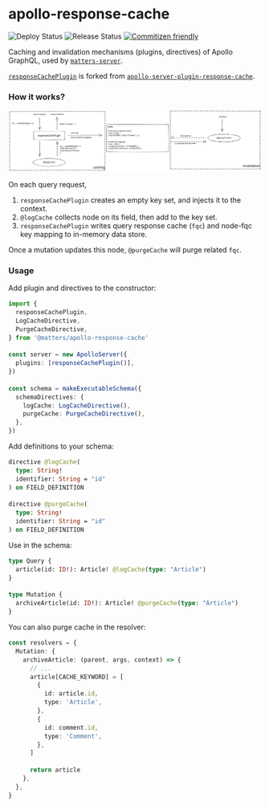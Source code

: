 # apollo-response-cache

![Deploy Status](https://github.com/thematters/apollo-response-cache/workflows/Build%20&%20Publish/badge.svg) ![Release Status](https://github.com/thematters/apollo-response-cache/workflows/Create%20Release/badge.svg) [![Commitizen friendly](https://img.shields.io/badge/commitizen-friendly-brightgreen.svg)](http://commitizen.github.io/cz-cli/)

Caching and invalidation mechanisms (plugins, directives) of Apollo GraphQL, used by [`matters-server`](https://github.com/thematters/matters-server).

[`responseCachePlugin`](./src/plugins/responseCachePlugin.ts) is forked from [`apollo-server-plugin-response-cache`](https://github.com/apollographql/apollo-server/tree/main/packages/apollo-server-plugin-response-cache).

### How it works?

![Cache Mechanisms](./assets/cache-mechanisms.svg)

On each query request,

1. `responseCachePlugin` creates an empty key set, and injects it to the context.
2. `@logCache` collects node on its field, then add to the key set.
3. `responseCachePlugin` writes query response cache (`fqc`) and node-fqc key mapping to in-memory data store.

Once a mutation updates this node, `@purgeCache` will purge related `fqc`.

### Usage

Add plugin and directives to the constructor:

```ts
import {
  responseCachePlugin,
  LogCacheDirective,
  PurgeCacheDirective,
} from '@matters/apollo-response-cache'

const server = new ApolloServer({
  plugins: [responseCachePlugin()],
})

const schema = makeExecutableSchema({
  schemaDirectives: {
    logCache: LogCacheDirective(),
    purgeCache: PurgeCacheDirective(),
  },
})
```

Add definitions to your schema:

```graphql
directive @logCache(
  type: String!
  identifier: String = "id"
) on FIELD_DEFINITION

directive @purgeCache(
  type: String!
  identifier: String = "id"
) on FIELD_DEFINITION
```

Use in the schema:

```graphql
type Query {
  article(id: ID!): Article! @logCache(type: "Article")
}

type Mutation {
  archiveArticle(id: ID!): Article! @purgeCache(type: "Article")
}
```

You can also purge cache in the resolver:

```ts
const resolvers = {
  Mutation: {
    archiveArticle: (parent, args, context) => {
      // ...
      article[CACHE_KEYWORD] = [
        {
          id: article.id,
          type: 'Article',
        },
        {
          id: comment.id,
          type: 'Comment',
        },
      ]

      return article
    },
  },
}
```

